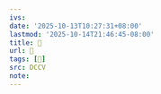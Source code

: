 ```yaml
---
ivs:
date: '2025-10-13T10:27:31+08:00'
lastmod: '2025-10-14T21:46:45-08:00'
title: 􅎛
url: 􅎛
tags: [𩟤]
src: DCCV
note:
---
```

